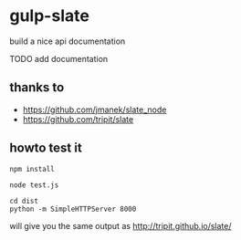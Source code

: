 # gulp-slate

build a nice api documentation


TODO add documentation

## thanks to
* https://github.com/jmanek/slate_node
* https://github.com/tripit/slate

## howto test it

```
npm install

node test.js

cd dist
python -m SimpleHTTPServer 8000
```

will give you the same output as http://tripit.github.io/slate/
